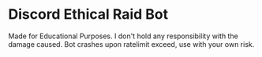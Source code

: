# Discord Ethical Raid Bot
Made for Educational Purposes.
I don't hold any responsibility with the damage caused.
Bot crashes upon ratelimit exceed, use with your own risk.
